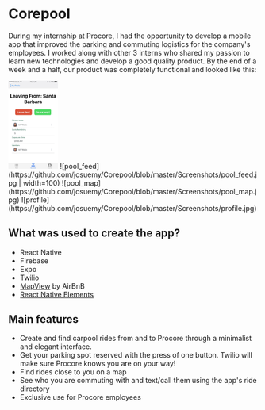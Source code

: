 # Corepool
During my internship at Procore, I had the opportunity to develop a mobile app that improved the parking and commuting logistics for the company's employees. I worked along with other 3 interns who shared my passion to learn new technologies and develop a good quality product. By the end of a week and a half, our product was completely functional and looked like this:

<img src="https://github.com/josuemy/Corepool/blob/master/Screenshots/pool_detail.jpg" width="100">
![pool_feed](https://github.com/josuemy/Corepool/blob/master/Screenshots/pool_feed.jpg | width=100)
![pool_map](https://github.com/josuemy/Corepool/blob/master/Screenshots/pool_map.jpg)
![profile](https://github.com/josuemy/Corepool/blob/master/Screenshots/profile.jpg)


## What was used to create the app?
* React Native
* Firebase
* Expo
* Twilio
* [MapView](https://github.com/airbnb/react-native-maps) by AirBnB
* [React Native Elements](https://github.com/react-native-training/react-native-elements)

## Main features
* Create and find carpool rides from and to Procore through a minimalist and elegant interface.
* Get your parking spot reserved with the press of one button. Twilio will make sure Procore knows you are on your way!
* Find rides close to you on a map
* See who you are commuting with and text/call them using the app's ride directory
* Exclusive use for Procore employees

